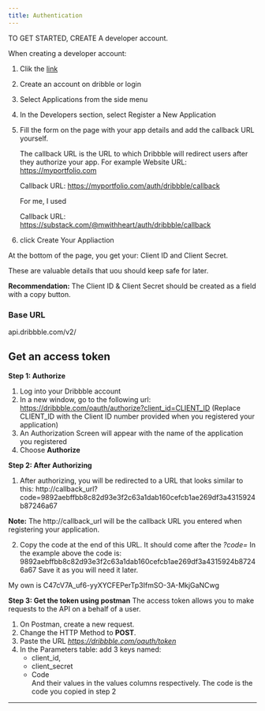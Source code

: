 ```yaml
---
title: Authentication
---
```

TO GET STARTED, CREATE A developer account.


When creating a developer account:
1. Clik the [link](https://dribbble.com/account/applications/new)
2. Create an account on dribble or login
3. Select Applications from the side menu

4. In the Developers section, select Register a New Application
5. Fill the form on the page with your app details and add the callback URL yourself.

    
    The callback URL is the URL to which Dribbble will redirect users after they authorize your app.
    For example
    Website URL: https://myportfolio.com

    Callback URL: https://myportfolio.com/auth/dribbble/callback

    For me, I used

    Callback URL: https://substack.com/@mwithheart/auth/dribbble/callback

6. click Create Your Appliaction

At the bottom of the page, you get your: Client ID and Client Secret. 

These are valuable details that uou should keep safe for later.   

**Recommendation:** The Client ID & Client Secret should be created as a field with a copy button.



### Base URL
api.dribbble.com/v2/


## Get an access token
**Step 1: Authorize**
1. Log into your Dribbble account
2. In a new window, go to the following url: https://dribbble.com/oauth/authorize?client_id=CLIENT_ID (Replace CLIENT_ID with the Client ID number provided when you registered your application)
3. An Authorization Screen will appear with the name of the application you registered
4. Choose **Authorize**  

**Step 2: After Authorizing**
1. After authorizing, you will be redirected to a URL that looks similar to this:
http://callback_url?code=9892aebffbb8c82d93e3f2c63a1dab160cefcb1ae269df3a4315924b87246a67

**Note:** The http://callback_url will be the callback URL you entered when registering your application. 

2. Copy the code at the end of this URL. It should come after the *?code=* 
In the example above the code is: 9892aebffbb8c82d93e3f2c63a1dab160cefcb1ae269df3a4315924b87246a67
Save it as you will need it later.


My own is C47cV7A_uf6-yyXYCFEPerTp3IfmSO-3A-MkjGaNCwg


**Step 3: Get the token using postman**
The access token allows you to make requests to the API on a behalf of a user.
1. On Postman, create a new request.
2. Change the HTTP Method to **POST**. 
3. Paste the URL *https://dribbble.com/oauth/token*
4. In the Parameters table: add 3 keys named:  
    - client_id,
    - client_secret
    - Code  
    And their values in the values columns respectively. The code is the code you copied in step 2

---
